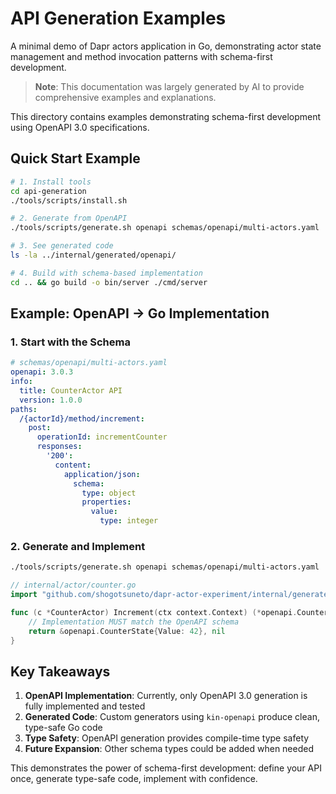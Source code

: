 # API Generation Examples

A minimal demo of Dapr actors application in Go, demonstrating actor state management and method invocation patterns with schema-first development.

> **Note**: This documentation was largely generated by AI to provide comprehensive examples and explanations.

This directory contains examples demonstrating schema-first development using OpenAPI 3.0 specifications.

## Quick Start Example

```bash
# 1. Install tools
cd api-generation
./tools/scripts/install.sh

# 2. Generate from OpenAPI
./tools/scripts/generate.sh openapi schemas/openapi/multi-actors.yaml

# 3. See generated code
ls -la ../internal/generated/openapi/

# 4. Build with schema-based implementation
cd .. && go build -o bin/server ./cmd/server
```

## Example: OpenAPI → Go Implementation

### 1. Start with the Schema

```yaml
# schemas/openapi/multi-actors.yaml
openapi: 3.0.3
info:
  title: CounterActor API
  version: 1.0.0
paths:
  /{actorId}/method/increment:
    post:
      operationId: incrementCounter
      responses:
        '200':
          content:
            application/json:
              schema:
                type: object
                properties:
                  value:
                    type: integer
```

### 2. Generate and Implement

```bash
./tools/scripts/generate.sh openapi schemas/openapi/multi-actors.yaml
```

```go
// internal/actor/counter.go
import "github.com/shogotsuneto/dapr-actor-experiment/internal/generated/openapi"

func (c *CounterActor) Increment(ctx context.Context) (*openapi.CounterState, error) {
    // Implementation MUST match the OpenAPI schema
    return &openapi.CounterState{Value: 42}, nil
}
```

## Key Takeaways

1. **OpenAPI Implementation**: Currently, only OpenAPI 3.0 generation is fully implemented and tested
2. **Generated Code**: Custom generators using `kin-openapi` produce clean, type-safe Go code
3. **Type Safety**: OpenAPI generation provides compile-time type safety
4. **Future Expansion**: Other schema types could be added when needed

This demonstrates the power of schema-first development: define your API once, generate type-safe code, implement with confidence.